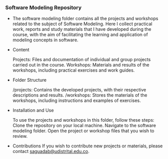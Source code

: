 ### Software Modeling Repository


- The software modeling folder contains all the projects and workshops related to the subject of Software Modeling. Here I collect practical work, reports and study materials that I have developed during the course, with the aim of facilitating the learning and application of modeling concepts in software.

- Content

	Projects: Files and documentation of individual and group projects carried out in the course.
	Workshops: Materials and results of the workshops, including practical exercises and work guides.
- Folder Structure

	/projects: Contains the developed projects, with their respective descriptions and results.
	/workshops: Stores the materials of the workshops, including instructions and examples of exercises.
	
- Installation and Use

	To use the projects and workshops in this folder, follow these steps:
Clone the repository on your local machine.
Navigate to the software modeling folder.
Open the project or workshop files that you wish to review.

- Contributions
	If you wish to contribute new projects or materials, please contact saguadab@udistrital.edu.co.



